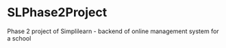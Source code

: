 # SLPhase2Project
Phase 2 project of Simplilearn -  backend of online management system for a school
